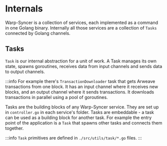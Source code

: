 # Internals

Warp-Syncer is a collection of services, each implemented as a command in one Golang binary. Internally all those services are a collection of `Tasks` connected by Golang channels.


## Tasks
`Task` is our internal abstraction for a unit of work. A Task manages its own state, spawns goroutines, receives data from input channels and sends data to output channels. 

:::info
For example there's `TransactionDownloader` task that gets Arweave transactions from one block. It has an input channel where it receives new blocks, and an output channel where it sends transactions. It downloads transactions in parallel using a pool of goroutines.

Tasks are the building blocks of any Warp-Syncer service. They are set up in `controller.go` in each service's folder. Tasks are embeddable - a task can be used as a building block for another task. For example the entry point of the application is a `Task` that spawns other tasks and connects them together.

:::info
`Task` primitives are defined in `./src/utils/task/*.go` files.
:::
